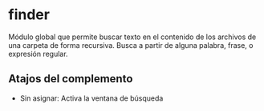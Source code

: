 # finder

Módulo global que permite buscar  texto en el contenido de los archivos de una carpeta de forma recursiva. Busca a partir  de alguna palabra, frase, o expresión regular. 

## Atajos del complemento

* Sin asignar: Activa la ventana de búsqueda
